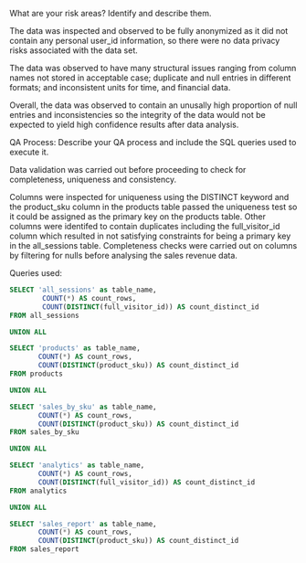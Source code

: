 What are your risk areas? Identify and describe them.

The data was inspected and observed to be fully anonymized as it did not contain any personal user_id information, so there were no data privacy risks associated with the data set.

The data was observed to have many structural issues ranging from column names not stored in acceptable case; duplicate and null entries in different formats; and inconsistent units for time, and financial data.

Overall, the data was observed to contain an unusally high proportion of null entries and inconsistencies so the integrity of the data would not be expected to yield high confidence results after data analysis.

QA Process:
Describe your QA process and include the SQL queries used to execute it.

Data validation was carried out before proceeding to check for completeness, uniqueness and consistency.

Columns were inspected for uniqueness using the DISTINCT keyword and the product_sku column in the products table passed the uniqueness test so it could be assigned as the primary key on the products table.
Other columns were identifed to contain duplicates including the full_visitor_id column which resulted in not satisfying constraints for being a primary key in the all_sessions table.
Completeness checks were carried out on columns by filtering for nulls before analysing the sales revenue data.

Queries used:

```SQL
SELECT 'all_sessions' as table_name, 
        COUNT(*) AS count_rows, 
        COUNT(DISTINCT(full_visitor_id)) AS count_distinct_id 
FROM all_sessions

UNION ALL

SELECT 'products' as table_name, 
       COUNT(*) AS count_rows, 
       COUNT(DISTINCT(product_sku)) AS count_distinct_id
FROM products

UNION ALL

SELECT 'sales_by_sku' as table_name, 
       COUNT(*) AS count_rows, 
       COUNT(DISTINCT(product_sku)) AS count_distinct_id
FROM sales_by_sku

UNION ALL 

SELECT 'analytics' as table_name, 
       COUNT(*) AS count_rows, 
       COUNT(DISTINCT(full_visitor_id)) AS count_distinct_id
FROM analytics

UNION ALL 

SELECT 'sales_report' as table_name, 
       COUNT(*) AS count_rows, 
       COUNT(DISTINCT(product_sku)) AS count_distinct_id
FROM sales_report
```